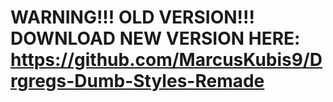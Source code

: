 # WARNING!!! OLD VERSION!!! DOWNLOAD NEW VERSION HERE: https://github.com/MarcusKubis9/Drgregs-Dumb-Styles-Remade

